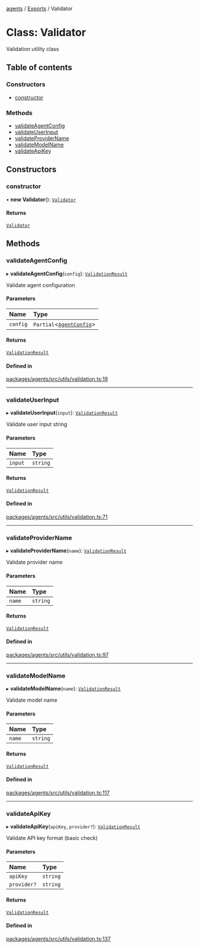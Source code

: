 <!-- 
 ⚠️  AUTO-GENERATED FILE - DO NOT EDIT MANUALLY
 This file is automatically generated by scripts/docs-generator.js
 To make changes, edit the source TypeScript files or update the generator script
-->

[agents](../../) / [Exports](../modules) / Validator

# Class: Validator

Validation utility class

## Table of contents

### Constructors

- [constructor](Validator#constructor)

### Methods

- [validateAgentConfig](Validator#validateagentconfig)
- [validateUserInput](Validator#validateuserinput)
- [validateProviderName](Validator#validateprovidername)
- [validateModelName](Validator#validatemodelname)
- [validateApiKey](Validator#validateapikey)

## Constructors

### constructor

• **new Validator**(): [`Validator`](Validator)

#### Returns

[`Validator`](Validator)

## Methods

### validateAgentConfig

▸ **validateAgentConfig**(`config`): [`ValidationResult`](../interfaces/ValidationResult)

Validate agent configuration

#### Parameters

| Name | Type |
| :------ | :------ |
| `config` | `Partial`\<[`AgentConfig`](../interfaces/AgentConfig)\> |

#### Returns

[`ValidationResult`](../interfaces/ValidationResult)

#### Defined in

[packages/agents/src/utils/validation.ts:19](https://github.com/woojubb/robota/blob/411e4a15f65b96ceeb9a966ecfd26b5a6b3b568b/packages/agents/src/utils/validation.ts#L19)

___

### validateUserInput

▸ **validateUserInput**(`input`): [`ValidationResult`](../interfaces/ValidationResult)

Validate user input string

#### Parameters

| Name | Type |
| :------ | :------ |
| `input` | `string` |

#### Returns

[`ValidationResult`](../interfaces/ValidationResult)

#### Defined in

[packages/agents/src/utils/validation.ts:71](https://github.com/woojubb/robota/blob/411e4a15f65b96ceeb9a966ecfd26b5a6b3b568b/packages/agents/src/utils/validation.ts#L71)

___

### validateProviderName

▸ **validateProviderName**(`name`): [`ValidationResult`](../interfaces/ValidationResult)

Validate provider name

#### Parameters

| Name | Type |
| :------ | :------ |
| `name` | `string` |

#### Returns

[`ValidationResult`](../interfaces/ValidationResult)

#### Defined in

[packages/agents/src/utils/validation.ts:97](https://github.com/woojubb/robota/blob/411e4a15f65b96ceeb9a966ecfd26b5a6b3b568b/packages/agents/src/utils/validation.ts#L97)

___

### validateModelName

▸ **validateModelName**(`name`): [`ValidationResult`](../interfaces/ValidationResult)

Validate model name

#### Parameters

| Name | Type |
| :------ | :------ |
| `name` | `string` |

#### Returns

[`ValidationResult`](../interfaces/ValidationResult)

#### Defined in

[packages/agents/src/utils/validation.ts:117](https://github.com/woojubb/robota/blob/411e4a15f65b96ceeb9a966ecfd26b5a6b3b568b/packages/agents/src/utils/validation.ts#L117)

___

### validateApiKey

▸ **validateApiKey**(`apiKey`, `provider?`): [`ValidationResult`](../interfaces/ValidationResult)

Validate API key format (basic check)

#### Parameters

| Name | Type |
| :------ | :------ |
| `apiKey` | `string` |
| `provider?` | `string` |

#### Returns

[`ValidationResult`](../interfaces/ValidationResult)

#### Defined in

[packages/agents/src/utils/validation.ts:137](https://github.com/woojubb/robota/blob/411e4a15f65b96ceeb9a966ecfd26b5a6b3b568b/packages/agents/src/utils/validation.ts#L137)
